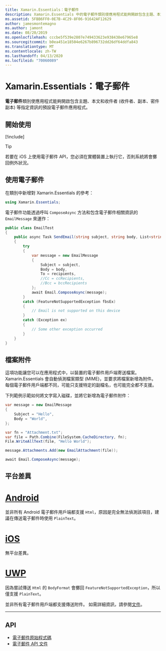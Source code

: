 ```yaml
---
title: Xamarin.Essentials：電子郵件
description: Xamarin.Essentials 中的電子郵件類別使應用程式能夠開啟包含主題、本文和收件者 (收件者、副本、密件副本) 等指定資訊的預設電子郵件應用程式。
ms.assetid: 5FBB6FF0-0E7B-4C29-8F06-91642AF12629
author: jamesmontemagno
ms.author: jamont
ms.date: 08/20/2019
ms.openlocfilehash: cccbe5f539e2807e749433623e938438e67965e8
ms.sourcegitcommit: b0ea451e18504e6267b896732dd26df64ddfa843
ms.translationtype: MT
ms.contentlocale: zh-TW
ms.lasthandoff: 04/13/2020
ms.locfileid: "70060089"
---
```

# <a name="xamarinessentials-email"></a>Xamarin.Essentials：電子郵件

**電子郵件**類別使應用程式能夠開啟包含主題、本文和收件者 (收件者、副本、密件副本) 等指定資訊的預設電子郵件應用程式。

## <a name="get-started"></a>開始使用

[!include[](~/essentials/includes/get-started.md)]

> [!TIP]
> 若要在 iOS 上使用電子郵件 API，您必須在實體裝置上執行它，否則系統將會擲回例外狀況。

## <a name="using-email"></a>使用電子郵件

在類別中新增對 Xamarin.Essentials 的參考：

```csharp
using Xamarin.Essentials;
```

電子郵件功能透過呼叫 `ComposeAsync` 方法和包含電子郵件相關資訊的 `EmailMessage` 來運作：

```csharp
public class EmailTest
{
    public async Task SendEmail(string subject, string body, List<string> recipients)
    {
        try
        {
            var message = new EmailMessage
            {
                Subject = subject,
                Body = body,
                To = recipients,
                //Cc = ccRecipients,
                //Bcc = bccRecipients
            };
            await Email.ComposeAsync(message);
        }
        catch (FeatureNotSupportedException fbsEx)
        {
            // Email is not supported on this device
        }
        catch (Exception ex)
        {
            // Some other exception occurred
        }
    }
}
```

## <a name="file-attachments"></a>檔案附件

這項功能讓您可以在應用程式中，以裝置的電子郵件用戶端寄送檔案。 Xamarin.Essentials 會自動偵測檔案類型 (MIME)，並要求將檔案新增為附件。 每個電子郵件用戶端都不同，可能只支援特定的副檔名，也可能完全都不支援。

下列範例示範如何將文字寫入磁碟，並將它新增為電子郵件附件：

```csharp
var message = new EmailMessage
{
    Subject = "Hello",
    Body = "World",
};

var fn = "Attachment.txt";
var file = Path.Combine(FileSystem.CacheDirectory, fn);
File.WriteAllText(file, "Hello World");

message.Attachments.Add(new EmailAttachment(file));

await Email.ComposeAsync(message);
```

## <a name="platform-differences"></a>平台差異

# <a name="android"></a>[Android](#tab/android)

並非所有 Android 電子郵件用戶端都支援 `Html`，原因是完全無法偵測該項目，建議在傳送電子郵件時使用 `PlainText`。

# <a name="ios"></a>[iOS](#tab/ios)

無平台差異。

# <a name="uwp"></a>[UWP](#tab/uwp)

因為嘗試傳送 `Html` 的 `BodyFormat` 會擲回 `FeatureNotSupportedException`，所以僅支援 `PlainText`。

並非所有電子郵件用戶端都支援傳送附件。 如需詳細資訊，請參閱[文件](https://docs.microsoft.com/windows/uwp/contacts-and-calendar/sending-email)。

-----

## <a name="api"></a>API

- [電子郵件原始程式碼](https://github.com/xamarin/Essentials/tree/master/Xamarin.Essentials/Email)
- [電子郵件 API 文件](xref:Xamarin.Essentials.Email)

